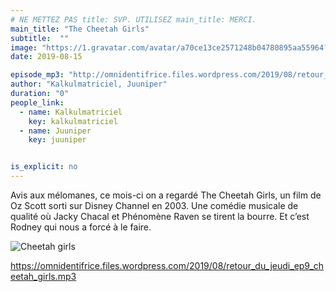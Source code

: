 ```yaml
---
# NE METTEZ PAS title: SVP. UTILISEZ main_title: MERCI.
main_title: "The Cheetah Girls"
subtitle:  ""
image: "https://1.gravatar.com/avatar/a70ce13ce2571248b04780895aa55964?s=96&d=identicon&r=G"
date: 2019-08-15

episode_mp3: "http://omnidentifrice.files.wordpress.com/2019/08/retour_du_jeudi_ep9_cheetah_girls.mp3"
author: "Kalkulmatriciel, Juuniper"
duration: "0"
people_link: 
  - name: Kalkulmatriciel
    key: kalkulmatriciel
  - name: Juuniper
    key: juuniper


is_explicit: no
---
```


<PodcastHeader/>

<!-- ECRIRE LA DESCRIPTION DE L'EPISODE SOUS CETTE LIGNE -->
<p>Avis aux mélomanes, ce mois-ci on a regardé The Cheetah Girls, un film de Oz Scott sorti sur Disney Channel en 2003. Une comédie musicale de qualité où Jacky Chacal et Phénomène Raven se tirent la bourre. Et c’est Rodney qui nous a forcé à le faire.</p>
<p><img src="https://retourdujeudi.files.wordpress.com/2019/08/cheetah-girls.jpg" alt="Cheetah girls"></p>
<p><a href="https://omnidentifrice.files.wordpress.com/2019/08/retour_du_jeudi_ep9_cheetah_girls.mp3" rel="nofollow">https://omnidentifrice.files.wordpress.com/2019/08/retour_du_jeudi_ep9_cheetah_girls.mp3</a></p>


